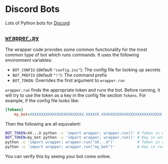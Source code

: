 # Discord Bots

Lots of Python bots for [Discord](https://discordapp.com/)

## [`wrapper.py`](wrapper.py)
The wrapper code provides some common functionality for the most common type of
bot which runs commands. It uses the following environment variables:

- `BOT_CONFIG` (default `"config.ini"`): The config file for looking up secrets
- `BOT_PREFIX` (default `"!"`): The command prefix
- `BOT_TOKEN`: Overrides the first argument to `wrapper.run`

`wrapper.run` finds the appropriate token and runs the bot. Before running, it
will try to use the token as a key in the config file section `Tokens`. For
example, if the config file looks like:
```ini
[Tokens]
    my_bot=XXXXXXXXXXXXXXXXXXXXXXXX.XXXXXX.XXXXXXXXXXXXXXXXXXXXXXXXXXX
```
Then the following are all equivalent:
```bash
BOT_TOKEN=XX...X python -c 'import wrapper; wrapper.run()' # Token in env
BOT_TOKEN=my_bot python -c 'import wrapper; wrapper.run()' # Key in env
python -c 'import wrapper; wrapper.run("XX...X")'          # Token in run()
python -c 'import wrapper; wrapper.run("my_bot")'          # Key in run()
```
You can verify this by seeing your bot come online.
